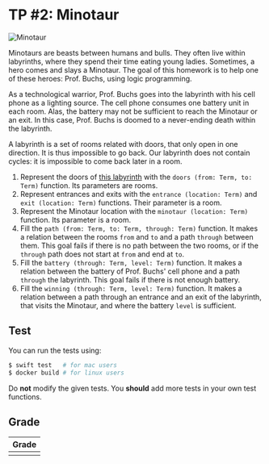 # TP #2: Minotaur

![Minotaur](http://voyagesenduo.com/grece/crete/images/crete_image66.jpg)

Minotaurs are beasts between humans and bulls.
They often live within labyrinths, where they spend their time eating young ladies.
Sometimes, a hero comes and slays a Minotaur.
The goal of this homework is to help one of these heroes: Prof. Buchs, using logic programming.

As a technological warrior, Prof. Buchs goes into the labyrinth with his cell phone as a lighting source.
The cell phone consumes one battery unit in each room.
Alas, the battery may not be sufficient to reach the Minotaur or an exit.
In this case, Prof. Buchs is doomed to a never-ending death within the labyrinth.

A labyrinth is a set of rooms related with doors, that only open in one direction.
It is thus impossible to go back.
Our labyrinth does not contain cycles: it is impossible to come back later in a room.

1. Represent the doors of [this labyrinth](https://raw.githubusercontent.com/unige-semantics-2017/minotaur/master/labyrinth.pdf)
   with the `doors (from: Term, to: Term)` function.
   Its parameters are rooms.
2. Represent entrances and exits
   with the `entrance (location: Term)` and `exit (location: Term)` functions.
   Their parameter is a room.
3. Represent the Minotaur location
   with the `minotaur (location: Term)` function.
   Its parameter is a room.
4. Fill the `path (from: Term, to: Term, through: Term)` function.
   It makes a relation between the rooms `from` and `to` and a path `through` between them.
   This goal fails if there is no path between the two rooms,
   or if the `through` path does not start at `from` and end at `to`.
5. Fill the `battery (through: Term, level: Term)` function.
   It makes a relation between the battery of Prof. Buchs' cell phone and a path `through` the labyrinth.
   This goal fails if there is not enough battery.
6. Fill the `winning (through: Term, level: Term)` function.
   It makes a relation between a path through an entrance and an exit of the labyrinth,
   that visits the Minotaur, and where the battery `level` is sufficient.

## Test

You can run the tests using:
```sh
$ swift test   # for mac users
$ docker build # for linux users
```

Do **not** modify the given tests.
You **should** add more tests in your own test functions.

## Grade

| Grade |
| ----- |
|       |
